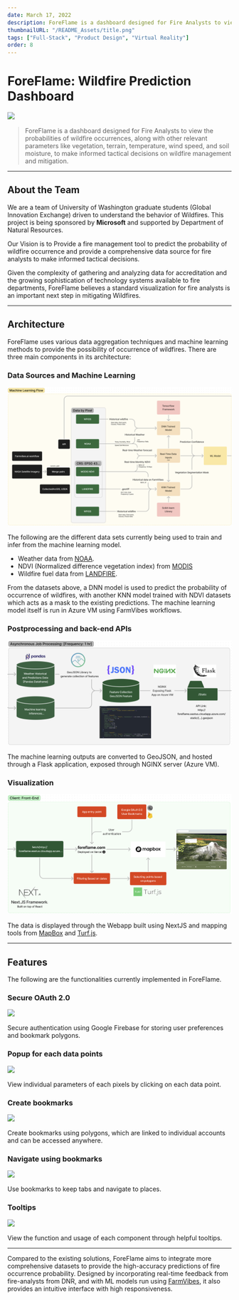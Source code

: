 ```yaml
---
date: March 17, 2022
description: ForeFlame is a dashboard designed for Fire Analysts to view the probabilities of wildfire occurrences to make informed tactical decisions on wildfire management and mitigation.
thumbnailURL: "/README_Assets/title.png"
tags: ["Full-Stack", "Product Design", "Virtual Reality"]
order: 8
---
```


# ForeFlame: Wildfire Prediction Dashboard

![](/README_Assets/1.png)

> ForeFlame is a dashboard designed for Fire Analysts to view the probabilities of wildfire occurrences, along with other relevant parameters like vegetation, terrain, temperature, wind speed, and soil moisture, to make informed tactical decisions on wildfire management and mitigation.

---

## About the Team

We are a team of University of Washington graduate students (Global Innovation Exchange) driven to understand the behavior of Wildfires. This project is being sponsored by **Microsoft** and supported by Department of Natural Resources.

Our Vision is to Provide a fire management tool to predict the probability of wildfire occurrence and provide a comprehensive data source for fire analysts to make informed tactical decisions.

Given the complexity of gathering and analyzing data for accreditation and the growing sophistication of technology systems available to fire departments, ForeFlame believes a standard visualization for fire analysts is an important next step in mitigating Wildfires.

---

## Architecture

ForeFlame uses various data aggregation techniques and machine learning methods to provide the possibility of occurrence of wildfires. There are three main components in its architecture:

### Data Sources and Machine Learning

![Data Sourcing and Machine Learning Architecture](/README_Assets/2.png)

The following are the different data sets currently being used to train and infer from the machine learning model.

- Weather data from [NOAA](https://www.ncdc.noaa.gov/cdo-web/datasets).
- NDVI (Normalized difference vegetation index) from [MODIS](https://modis.gsfc.nasa.gov/)
- Wildfire fuel data from [LANDFIRE](https://landfire.gov/%3C/ListItem%3E).

From the datasets above, a DNN model is used to predict the probability of occurrence of wildfires, with another KNN model trained with NDVI datasets which acts as a mask to the existing predictions.
The machine learning model itself is run in Azure VM using FarmVibes workflows.

### Postprocessing and back-end APIs

![Post processing ML outputs to GeoJSON](/README_Assets/3.png)

The machine learning outputs are converted to GeoJSON, and hosted through a Flask application, exposed through NGINX server (Azure VM).

### Visualization

![Front-end Architecture](/README_Assets/4.png)

The data is displayed through the Webapp built using NextJS and mapping tools from [MapBox](https://visgl.github.io/react-map-gl/) and [Turf.js](https://turfjs.org/).

---

## Features

The following are the functionalities currently implemented in ForeFlame.

### Secure OAuth 2.0

![](/README_Assets/oauth.png)

Secure authentication using Google Firebase for storing user preferences and bookmark polygons.

### Popup for each data points

![](/README_Assets/popup.gif)

View individual parameters of each pixels by clicking on each data point.

### Create bookmarks

![](/README_Assets/createbookmarks.gif)

Create bookmarks using polygons, which are linked to individual accounts and can be accessed anywhere.

### Navigate using bookmarks

![](/README_Assets/bookmarks.gif)

Use bookmarks to keep tabs and navigate to places.

### Tooltips

![](/README_Assets/tooltips.gif)

View the function and usage of each component through helpful tooltips.

---

Compared to the existing solutions, ForeFlame aims to integrate more comprehensive datasets to provide the high-accuracy predictions of fire occurrence probability. Designed by incorporating real-time feedback from fire-analysts from DNR, and with ML models run using [FarmVibes](https://github.com/microsoft/farmvibes-ai), it also provides an intuitive interface with high responsiveness.

